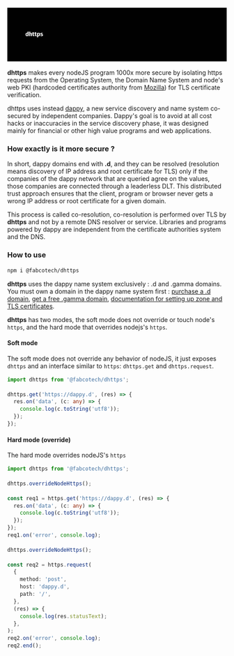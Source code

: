 ![dhttps large image](https://raw.githubusercontent.com/fabcotech/dhttps/master/assets/dhttps.jpg)

**dhttps** makes every nodeJS program 1000x more secure by isolating https requests from the Operating System, the Domain Name System and node's web PKI (hardcoded certificates authority from [Mozilla](https://wiki.mozilla.org/CA/Included_Certificates)) for TLS certificate verification.

dhttps uses instead [dappy](https://dappy.tech), a new service discovery and name system co-secured by independent companies. Dappy's goal is to avoid at all cost hacks or inaccuracies in the service discovery phase, it was designed mainly for financial or other high value programs and web applications.

### How exactly is it more secure ?

In short, dappy domains end with **.d**, and they can be resolved (resolution means discovery of IP address and root certificate for TLS) only if the companies of the dappy network that are queried agree on the values, those companies are connected through a leaderless DLT. This distributed trust approach ensures that the client, program or browser never gets a wrong IP address or root certificate for a given domain.

This process is called co-resolution, co-resolution is performed over TLS by **dhttps** and not by a remote DNS resolver or service. Libraries and programs powered by dappy are independent from the certificate authorities system and the DNS.

### How to use

```sh
npm i @fabcotech/dhttps
```

**dhttps** uses the dappy name system exclusively : .d and .gamma domains. You must own a domain in the dappy name system first : [purchase a .d domain](https://app.dappy.tech/), [get a free .gamma domain](https://gamma.dappy.tech/), [documentation for setting up zone and TLS certificates](https://docs.dappy.tech/docs/intro/).

**dhttps** has two modes, the soft mode does not override or touch node's `https`, and the hard mode that overrides nodejs's `https`.

#### Soft mode

The soft mode does not override any behavior of nodeJS, it just exposes `dhttps` and an interface similar to `https`: `dhttps.get` and `dhttps.request`.

```ts
import dhttps from '@fabcotech/dhttps';

dhttps.get('https://dappy.d', (res) => {
  res.on('data', (c: any) => {
    console.log(c.toString('utf8'));
  });
});
```

#### Hard mode (override)

The hard mode overrides nodeJS's `https`

```ts
import dhttps from '@fabcotech/dhttps';

dhttps.overrideNodeHttps();

const req1 = https.get('https://dappy.d', (res) => {
  res.on('data', (c: any) => {
    console.log(c.toString('utf8'));
  });
});
req1.on('error', console.log);

dhttps.overrideNodeHttps();

const req2 = https.request(
  {
    method: 'post',
    host: 'dappy.d',
    path: '/',
  },
  (res) => {
    console.log(res.statusText);
  },
);
req2.on('error', console.log);
req2.end();
```

